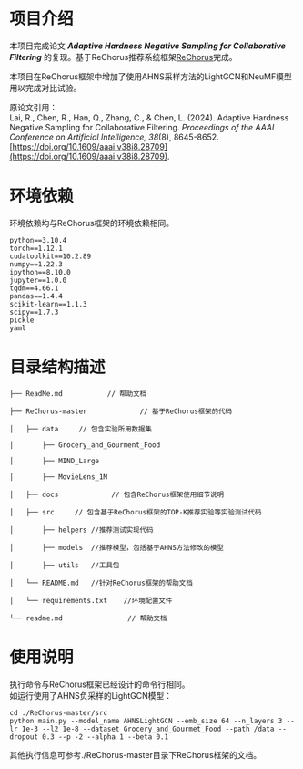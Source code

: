
# 项目介绍
本项目完成论文 ***Adaptive Hardness Negative Sampling for Collaborative Filtering*** 的复现。基于ReChorus推荐系统框架[ReChorus](https://github.com/THUwangcy/ReChorus)完成。  

本项目在ReChorus框架中增加了使用AHNS采样方法的LightGCN和NeuMF模型用以完成对比试验。

原论文引用：  
Lai, R., Chen, R., Han, Q., Zhang, C., & Chen, L. (2024). Adaptive Hardness Negative Sampling for Collaborative Filtering. *Proceedings of the AAAI Conference on Artificial Intelligence, 38*(8), 8645-8652. [https://doi.org/10.1609/aaai.v38i8.28709](https://doi.org/10.1609/aaai.v38i8.28709).

# 环境依赖
环境依赖均与ReChorus框架的环境依赖相同。

    python==3.10.4  
    torch==1.12.1  
    cudatoolkit==10.2.89  
    numpy==1.22.3  
    ipython==8.10.0  
    jupyter==1.0.0  
    tqdm==4.66.1  
    pandas==1.4.4  
    scikit-learn==1.1.3  
    scipy==1.7.3  
    pickle  
    yaml  


# 目录结构描述
    ├── ReadMe.md           // 帮助文档
    
    ├── ReChorus-master             // 基于ReChorus框架的代码
    
    │   ├── data     // 包含实验所用数据集
    
    │       ├── Grocery_and_Gourment_Food

    │       ├── MIND_Large

    │       ├── MovieLens_1M
    
    │   ├── docs             // 包含ReChorus框架使用细节说明
    
    │   ├── src     // 包含基于ReChorus框架的TOP-K推荐实验等实验测试代码
    
    │       ├── helpers //推荐测试实现代码

    │       ├── models  //推荐模型，包括基于AHNS方法修改的模型

    │       ├── utils   //工具包

    │   └── README.md   //针对ReChorus框架的帮助文档

    │   └── requirements.txt    //环境配置文件
    
    └── readme.md                // 帮助文档


 
# 使用说明
执行命令与ReChorus框架已经设计的命令行相同。  
如运行使用了AHNS负采样的LightGCN模型：  

    cd ./ReChorus-master/src
    python main.py --model_name AHNSLightGCN --emb_size 64 --n_layers 3 --lr 1e-3 --l2 1e-8 --dataset Grocery_and_Gourmet_Food --path /data --dropout 0.3 --p -2 --alpha 1 --beta 0.1  
其他执行信息可参考./ReChorus-master目录下ReChorus框架的文档。

